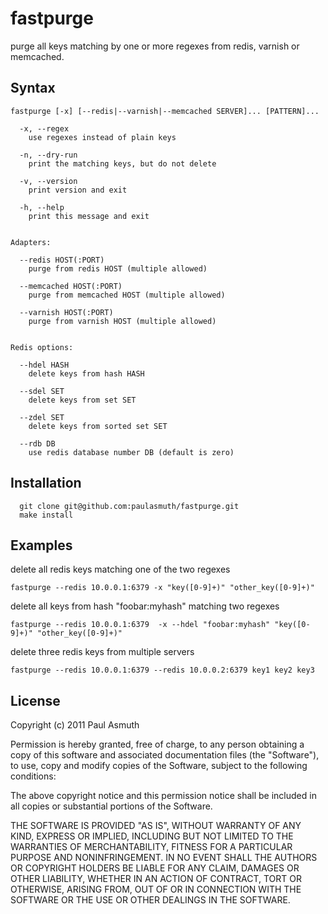 fastpurge
=========

purge all keys matching by one or more regexes from redis, varnish or memcached.


Syntax
------
```
fastpurge [-x] [--redis|--varnish|--memcached SERVER]... [PATTERN]...
  
  -x, --regex
    use regexes instead of plain keys       

  -n, --dry-run
    print the matching keys, but do not delete    

  -v, --version
    print version and exit

  -h, --help 
    print this message and exit
 

Adapters:

  --redis HOST(:PORT) 
    purge from redis HOST (multiple allowed)

  --memcached HOST(:PORT) 
    purge from memcached HOST (multiple allowed)

  --varnish HOST(:PORT) 
    purge from varnish HOST (multiple allowed)


Redis options:

  --hdel HASH
    delete keys from hash HASH

  --sdel SET
    delete keys from set SET

  --zdel SET
    delete keys from sorted set SET

  --rdb DB
    use redis database number DB (default is zero)

```



Installation
------------

```
  git clone git@github.com:paulasmuth/fastpurge.git
  make install
```



Examples
--------

delete all redis keys matching one of the two regexes

```
fastpurge --redis 10.0.0.1:6379 -x "key([0-9]+)" "other_key([0-9]+)"
```

delete all keys from hash "foobar:myhash" matching two regexes

```
fastpurge --redis 10.0.0.1:6379  -x --hdel "foobar:myhash" "key([0-9]+)" "other_key([0-9]+)"
```

delete three redis keys from multiple servers

```
fastpurge --redis 10.0.0.1:6379 --redis 10.0.0.2:6379 key1 key2 key3
```



License
-------

Copyright (c) 2011 Paul Asmuth

Permission is hereby granted, free of charge, to any person obtaining
a copy of this software and associated documentation files (the
"Software"), to use, copy and modify copies of the Software, subject 
to the following conditions:

The above copyright notice and this permission notice shall be
included in all copies or substantial portions of the Software.

THE SOFTWARE IS PROVIDED "AS IS", WITHOUT WARRANTY OF ANY KIND,
EXPRESS OR IMPLIED, INCLUDING BUT NOT LIMITED TO THE WARRANTIES OF
MERCHANTABILITY, FITNESS FOR A PARTICULAR PURPOSE AND
NONINFRINGEMENT. IN NO EVENT SHALL THE AUTHORS OR COPYRIGHT HOLDERS BE
LIABLE FOR ANY CLAIM, DAMAGES OR OTHER LIABILITY, WHETHER IN AN ACTION
OF CONTRACT, TORT OR OTHERWISE, ARISING FROM, OUT OF OR IN CONNECTION
WITH THE SOFTWARE OR THE USE OR OTHER DEALINGS IN THE SOFTWARE.
